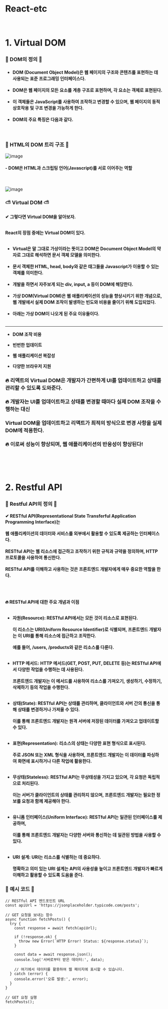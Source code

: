 # React-etc

<br>

<h1> 1. Virtual DOM</h1>

### 🌟 DOM의 정의 🌟
<h4>
	
- DOM (Document Object Model)은 웹 페이지의 구조와 콘텐츠를 표현하는 데 사용되는 표준 프로그래밍 인터페이스다.<br><br>
- DOM은 웹 페이지의 모든 요소를 계층 구조로 표현하며, 각 요소는 객체로 표현된다.<br><br>
- 이 객체들은 JavaScript를 사용하여 조작하고 변경할 수 있으며, 웹 페이지의 동적 상호작용 및 구조 변경을 가능하게 한다.<br><br>
- DOM의 주요 특징은 다음과 같다.<br>
</h4>
<br>

### 🌈 HTML의 DOM 트리 구조 🌈

![image](https://github.com/juni0914/react-blog/assets/100837725/b7e46b5a-a229-4ff4-90b4-b3b8ed722698)

<h4> - DOM은 HTML과 스크립팅 언어(Javascript)를 서로 이어주는 역할 </h4><br>

![image](https://github.com/juni0914/react-blog/assets/100837725/e4e64b7a-befb-48fd-a25d-b3a2f0911c78)

### ⛅ Virtual DOM ⛅
<h4>
	
✔ 그렇다면 Virtual DOM을 알아보자.<br><br>

React의 장점 중에는 Virtual DOM이 있다. <br><br>

- Virtual은 말 그대로 가상이라는 뜻이고 DOM은 Document Object Model의 약자로 그대로 해석하면 문서 객체 모델을 의미한다. <br><br>
- 문서 객체한 HTML, head, body와 같은 태그들을 Javascript가 이용할 수 있는 객체를 의미한다.<br><br>
- 개발을 하면서 자주보게 되는 div, input, a 등이 DOM에 해당한다.<br><br>
- 가상 DOM(Virtual DOM)은 웹 애플리케이션의 성능을 향상시키기 위한 개념으로, 웹 개발에서 실제 DOM 조작이 발생하는 빈도와 비용을 줄이기 위해 도입되었다.<br><br>
- 아래는 가상 DOM이 나오게 된 주요 이유들이다.<br><br>
<hr>

* DOM 조작 비용

* 빈번한 업데이트

* 웹 애플리케이션 복잡성

* 다양한 브라우저 지원
</h4>

<h3>
🔥 리액트의 Virtual DOM은 개발자가 간편하게 UI를 업데이트하고 상태를 관리할 수 있도록 도와준다. <br><br>
🔥 개발자는 UI를 업데이트하고 상태를 변경할 때마다 실제 DOM 조작을 수행하는 대신<br><br> Virtual DOM을 업데이트하고 리액트가 최적의 방식으로 변경 사항을 실제 DOM에 적용한다. <br><br>
🔥 이로써 성능이 향상되며, 웹 애플리케이션의 반응성이 향상된다!<br><br>
</h3>
<br>
<br>

<h1> 2. Restful API</h1>

### 🌟 Restful API의 정의 🌟<br>
<h4>
	
✔ RESTful API(Representational State Transferful Application Programming Interface)는<br><br> 웹 애플리케이션의 데이터와 서비스를 외부에서 활용할 수 있도록 제공하는 인터페이스다.<br><br>
RESTful API는 웹 리소스에 접근하고 조작하기 위한 규칙과 규약을 정의하며, HTTP 프로토콜을 사용하여 통신한다.<br><br>
RESTful API를 이해하고 사용하는 것은 프론트엔드 개발자에게 매우 중요한 역할을 한다.<br><br><br><br>

🔥 RESTful API에 대한 주요 개념과 이점 <br><br>

- 자원(Resource): RESTful API에서는 모든 것이 리소스로 표현된다.<br><br>
이 리소스는 URI(Uniform Resource Identifier)로 식별되며, 프론트엔드 개발자는 이 URI를 통해 리소스에 접근하고 조작한다. <br><br>
예를 들어, /users, /products와 같은 리소스를 다룬다.<br><br>

- HTTP 메서드: HTTP 메서드(GET, POST, PUT, DELETE 등)는 RESTful API에서 다양한 작업을 수행하는 데 사용된다. <br><br>
프론트엔드 개발자는 이 메서드를 사용하여 리소스를 가져오기, 생성하기, 수정하기, 삭제하기 등의 작업을 수행한다. <br><br>

- 상태(State): RESTful API는 상태를 관리하며, 클라이언트와 서버 간의 통신을 통해 상태를 변경하거나 가져올 수 있다. <br><br>
이를 통해 프론트엔드 개발자는 원격 서버에 저장된 데이터를 가져오고 업데이트할 수 있다.<br><br>

- 표현(Representation): 리소스의 상태는 다양한 표현 형식으로 표시된다. <br><br>
주로 JSON 또는 XML 형식을 사용하며, 프론트엔드 개발자는 이 데이터를 파싱하여 화면에 표시하거나 다른 작업에 활용한다. <br><br>

- 무상태(Stateless): RESTful API는 무상태성을 가지고 있으며, 각 요청은 독립적으로 처리된다. <br><br>
이는 서버가 클라이언트의 상태를 관리하지 않으며, 프론트엔드 개발자는 필요한 정보를 요청과 함께 제공해야 한다.<br><br>

- 유니폼 인터페이스(Uniform Interface): RESTful API는 일관된 인터페이스를 제공하며, <br><br>
이를 통해 프론트엔드 개발자는 다양한 서버와 통신하는 데 일관된 방법을 사용할 수 있다.<br><br>

- URI 설계: URI는 리소스를 식별하는 데 중요하다. <br><br>
명확하고 의미 있는 URI 설계는 API의 사용성을 높이고 프론트엔드 개발자가 빠르게 이해하고 활용할 수 있도록 도움을 준다.
</h4>

### 🌈 예시 코드 🌈<br>

```
// RESTful API 엔드포인트 URL
const apiUrl = 'https://jsonplaceholder.typicode.com/posts';

// GET 요청을 보내는 함수
async function fetchPosts() {
  try {
    const response = await fetch(apiUrl);
    
    if (!response.ok) {
      throw new Error(`HTTP Error! Status: ${response.status}`);
    }
    
    const data = await response.json();
    console.log('서버로부터 받은 데이터:', data);
    
    // 여기에서 데이터를 활용하여 웹 페이지에 표시할 수 있습니다.
  } catch (error) {
    console.error('오류 발생:', error);
  }
}

// GET 요청 실행
fetchPosts();

```
<br>
<br>
